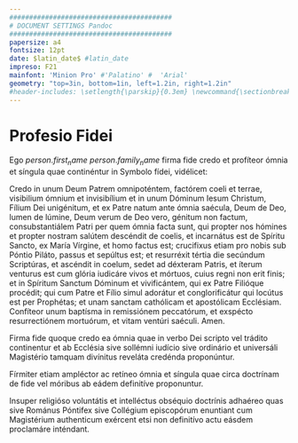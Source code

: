```yaml
---
#########################################
# DOCUMENT SETTINGS Pandoc
#########################################
papersize: a4
fontsize: 12pt
date: $latin_date$ #latin_date
impreso: F21
mainfont: 'Minion Pro' #'Palatino' #  'Arial' 
geometry: "top=3in, bottom=1in, left=1.2in, right=1.2in"
#header-includes: \setlength{\parskip}{0.3em} \newcommand{\sectionbreak}{\clearpage}
---
```


# Profesio Fidei

Ego $person.first_name$ $person.family_name$ firma fide credo et profíteor ómnia et síngula quae continéntur in Symbolo fídei, vidélicet:

Credo in unum Deum Patrem omnipoténtem, factórem coeli et terrae, visibilium ómnium et invisibílium et in unum Dóminum Iesum Christum, Fílium Dei unigénitum, et ex Patre natum ante ómnia saécula, Deum de Deo, lumen de lúmine, Deum verum de Deo vero, génitum non factum, consubstantiálem Patri per quem ómnia facta sunt, qui propter nos hómines et propter nostram salútem descéndit de coelis, et incarnátus est de Spíritu Sancto, ex María Vírgine, et homo factus est; crucifixus etiam pro nobis sub Póntio Piláto, passus et sepúltus est; et resurréxit tértia die secúndum Scriptúras, et ascéndit in coelum, sedet ad déxteram Patris, et íterum venturus est cum glória iudicáre vivos et mórtuos, cuius regni non erit finis; et in Spíritum Sanctum Dóminum et vivificántem, qui ex Patre Filióque procédit; qui cum Patre et Fílio simul adorátur et conglorificátur qui locútus est per Prophétas; et unam sanctam cathólicam et apostólicam Ecclésiam. Confíteor unum baptísma in remissiónem peccatórum, et exspécto resurrectiónem mortuórum, et vitam ventúri saéculi. Amen.

Firma fide quoque credo ea ómnia quae in verbo Dei scripto vel trádito continentur et ab Ecclésia sive sollémni iudício sive ordinário et universáli Magistério tamquam divínitus reveláta credénda proponúntur.

Fírmiter etiam ampléctor ac retíneo ómnia et síngula quae circa doctrínam de fide vel móribus ab eádem definitíve proponuntur.

Insuper religióso voluntátis et intelléctus obséquio doctrínis adhaéreo quas sive Románus Póntifex sive Collégium episcopórum enuntiant cum Magistérium authenticum exércent etsi non definitívo actu eásdem proclamáre inténdant.

